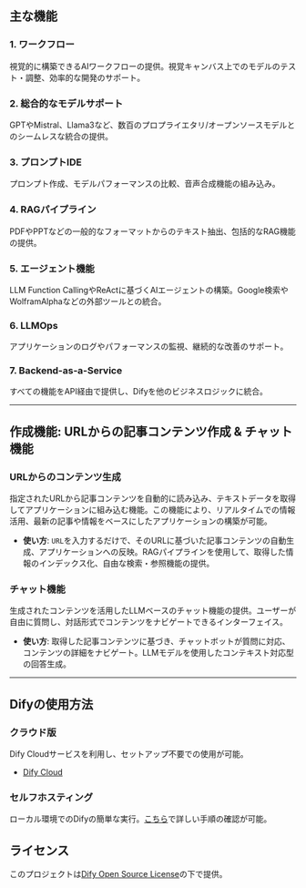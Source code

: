 ## 主な機能

### 1. **ワークフロー**
視覚的に構築できるAIワークフローの提供。視覚キャンバス上でのモデルのテスト・調整、効率的な開発のサポート。

### 2. **総合的なモデルサポート**
GPTやMistral、Llama3など、数百のプロプライエタリ/オープンソースモデルとのシームレスな統合の提供。

### 3. **プロンプトIDE**
プロンプト作成、モデルパフォーマンスの比較、音声合成機能の組み込み。

### 4. **RAGパイプライン**
PDFやPPTなどの一般的なフォーマットからのテキスト抽出、包括的なRAG機能の提供。

### 5. **エージェント機能**
LLM Function CallingやReActに基づくAIエージェントの構築。Google検索やWolframAlphaなどの外部ツールとの統合。

### 6. **LLMOps**
アプリケーションのログやパフォーマンスの監視、継続的な改善のサポート。

### 7. **Backend-as-a-Service**
すべての機能をAPI経由で提供し、Difyを他のビジネスロジックに統合。

---

## 作成機能: URLからの記事コンテンツ作成 & チャット機能

### **URLからのコンテンツ生成**
指定されたURLから記事コンテンツを自動的に読み込み、テキストデータを取得してアプリケーションに組み込む機能。この機能により、リアルタイムでの情報活用、最新の記事や情報をベースにしたアプリケーションの構築が可能。

- **使い方**: `URL`を入力するだけで、そのURLに基づいた記事コンテンツの自動生成、アプリケーションへの反映。RAGパイプラインを使用して、取得した情報のインデックス化、自由な検索・参照機能の提供。

### **チャット機能**
生成されたコンテンツを活用したLLMベースのチャット機能の提供。ユーザーが自由に質問し、対話形式でコンテンツをナビゲートできるインターフェイス。

- **使い方**: 取得した記事コンテンツに基づき、チャットボットが質問に対応、コンテンツの詳細をナビゲート。LLMモデルを使用したコンテキスト対応型の回答生成。

---

## Difyの使用方法

### クラウド版
Dify Cloudサービスを利用し、セットアップ不要での使用が可能。

- [Dify Cloud](https://dify.ai)

### セルフホスティング
ローカル環境でのDifyの簡単な実行。[こちら](https://docs.dify.ai/getting-started/install-self-hosted)で詳しい手順の確認が可能。

## ライセンス
このプロジェクトは[Dify Open Source License](LICENSE)の下で提供。
